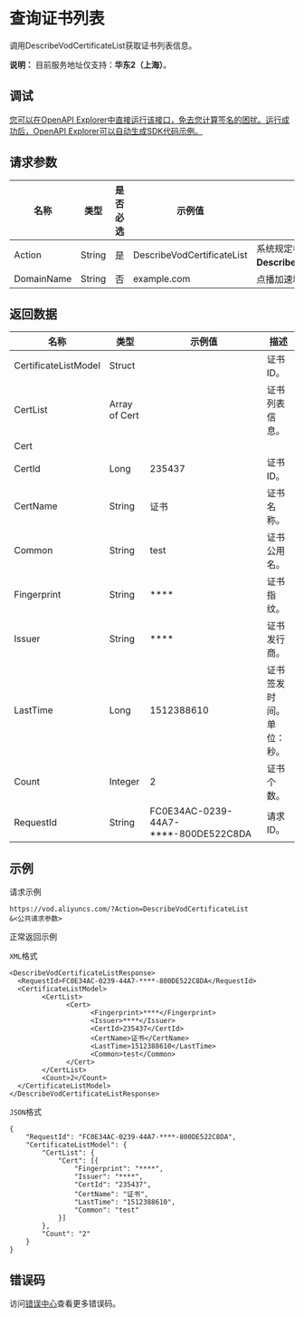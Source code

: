 # 查询证书列表

调用DescribeVodCertificateList获取证书列表信息。

**说明：** 目前服务地址仅支持：**华东2（上海）**。

## 调试

[您可以在OpenAPI Explorer中直接运行该接口，免去您计算签名的困扰。运行成功后，OpenAPI Explorer可以自动生成SDK代码示例。](https://api.aliyun.com/#product=vod&api=DescribeVodCertificateList&type=RPC&version=2017-03-21)

## 请求参数

|名称|类型|是否必选|示例值|描述|
|--|--|----|---|--|
|Action|String|是|DescribeVodCertificateList|系统规定参数。取值：**DescribeVodCertificateList**。 |
|DomainName|String|否|example.com|点播加速域名。 |

## 返回数据

|名称|类型|示例值|描述|
|--|--|---|--|
|CertificateListModel|Struct| |证书ID。 |
|CertList|Array of Cert| |证书列表信息。 |
|Cert| | | |
|CertId|Long|235437|证书ID。 |
|CertName|String|证书|证书名称。 |
|Common|String|test|证书公用名。 |
|Fingerprint|String|\*\*\*\*|证书指纹。 |
|Issuer|String|\*\*\*\*|证书发行商。 |
|LastTime|Long|1512388610|证书签发时间。单位：秒。 |
|Count|Integer|2|证书个数。 |
|RequestId|String|FC0E34AC-0239-44A7-\*\*\*\*-800DE522C8DA|请求ID。 |

## 示例

请求示例

```
https://vod.aliyuncs.com/?Action=DescribeVodCertificateList
&<公共请求参数>
```

正常返回示例

`XML`格式

```
<DescribeVodCertificateListResponse>
  <RequestId>FC0E34AC-0239-44A7-****-800DE522C8DA</RequestId>
  <CertificateListModel>
        <CertList>
              <Cert>
                    <Fingerprint>****</Fingerprint>
                    <Issuer>****</Issuer>
                    <CertId>235437</CertId>
                    <CertName>证书</CertName>
                    <LastTime>1512388610</LastTime>
                    <Common>test</Common>
              </Cert>
        </CertList>
        <Count>2</Count>
  </CertificateListModel>
</DescribeVodCertificateListResponse>
```

`JSON`格式

```
{
	"RequestId": "FC0E34AC-0239-44A7-****-800DE522C8DA",
	"CertificateListModel": {
		"CertList": {
			"Cert": [{
				"Fingerprint": "****",
				"Issuer": "****",
				"CertId": "235437",
				"CertName": "证书",
				"LastTime": "1512388610",
				"Common": "test"
			}]
		},
		"Count": "2"
	}
}
```

## 错误码

访问[错误中心](https://error-center.alibabacloud.com/status/product/vod)查看更多错误码。

